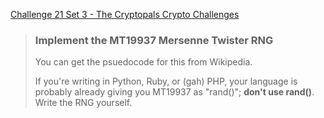 [Challenge 21 Set 3 - The Cryptopals Crypto Challenges](https://cryptopals.com/sets/3/challenges/21)

> ### Implement the MT19937 Mersenne Twister RNG
>
> You can get the psuedocode for this from Wikipedia.
>
> If you're writing in Python, Ruby, or (gah) PHP, your language is probably already giving you MT19937 as "rand()"; **don't use rand()**. Write the RNG yourself.